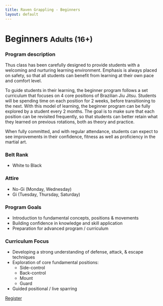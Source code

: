 ```yaml
---
title: Raven Grappling - Beginners
layout: default
---
```


<div class="container py-5 px-4 p-lg-5">
  <h1>
    Beginners
    <small>Adults (16+)</small>
  </h1>

  <h3>
    Program description
  </h3>
  <p>
    Thus class has been carefully designed to provide students with a welcoming and nurturing learning environment. Emphasis is always placed on safety, so that all students can benefit from learning at their own pace and comfort level.
  </p>
  <p>
    To guide students in their learning, the beginner program follows a set curriculum that focuses on 4 core positions of Brazilian Jiu Jitsu. Students will be spending time on each position for 2 weeks, before transitioning to the next. With this model of learning, the beginner program can be fully explored by a student every 2 months. The goal is to make sure that each position can be revisited frequently, so that students can better retain what they learned on previous rotations, both as theory and practice.
  </p>
  <p>
    When fully committed, and with regular attendance, students can expect to see improvements in their confidence, fitness as well as proficiency in the martial art.
  </p>

  <h3>
    Belt Rank
  </h3>
  <ul>
    <li>White to Black</li>
  </ul>

  <h3>
    Attire
  </h3>
  <ul>
    <li>No-Gi (Monday, Wednesday)</li>
    <li>Gi (Tuesday, Thursday, Saturday)</li>
  </ul>

  <h3>
    Program Goals
  </h3>
  <ul>
    <li>Introduction to fundamental concepts, positions & movements</li>
    <li>Building confidence in knowledge and skill application</li>
    <li>Preparation for advanced program / curriculum</li>
  </ul>

  <h3>
    Curriculum Focus
  </h3>
  <ul>
    <li>Developing a strong understanding of defense, attack, & escape techniques</li>
    <li>
      Exploration of core fundamental positions:
      <ul>
        <li>Side-control</li>
        <li>Back-control</li>
        <li>Mount</li>
        <li>Guard</li>        
      </ul>
    </li>  
    <li>Guided positional / live sparring</li>
  </ul> 
  <a href="/memberships" class="rg-button">Register</a>
</div>
